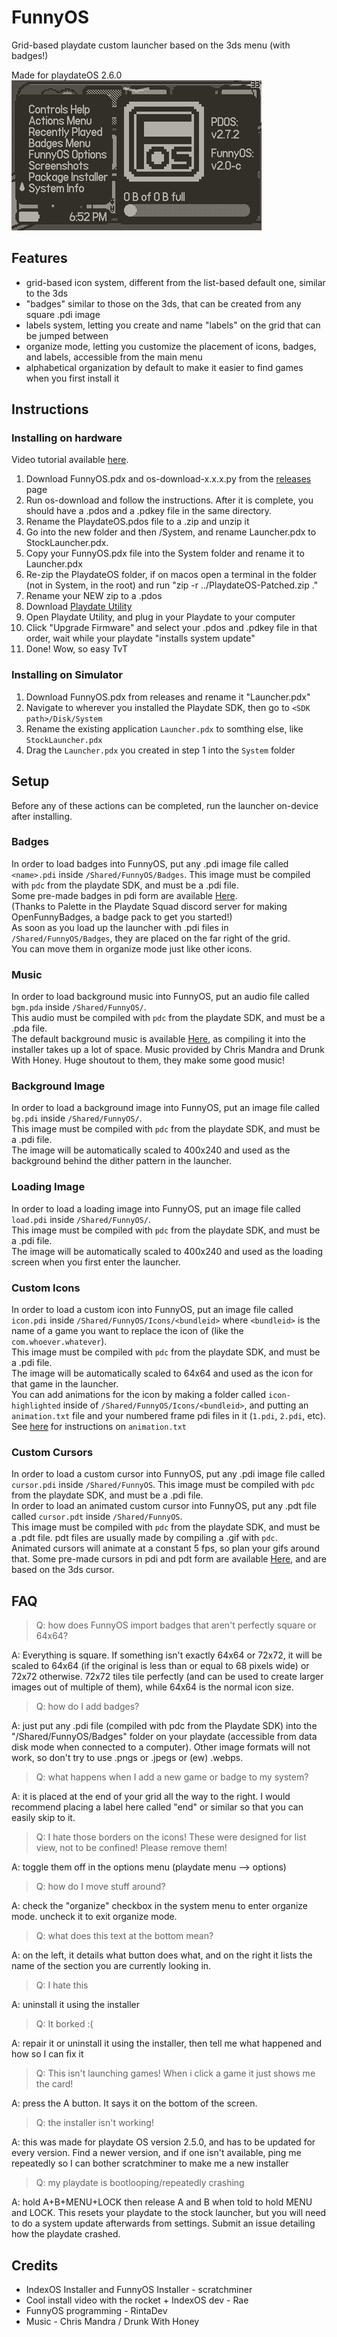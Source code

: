 # FunnyOS
Grid-based playdate custom launcher based on the 3ds menu (with badges!)

Made for playdateOS 2.6.0  
![](readme-images/showntell.gif)

## Features
- grid-based icon system, different from the list-based default one, similar to the 3ds
- "badges" similar to those on the 3ds, that can be created from any square .pdi image
- labels system, letting you create and name "labels" on the grid that can be jumped between  
- organize mode, letting you customize the placement of icons, badges, and labels, accessible from the main menu
- alphabetical organization by default to make it easier to find games when you first install it

## Instructions
### Installing on hardware

Video tutorial available [here](https://www.youtube.com/watch?v=L6Q6Tsoksgg).
  
1. Download FunnyOS.pdx and os-download-x.x.x.py from the [releases](https://github.com/RintaDev5792/FunnyOS) page
1. Run os-download and follow the instructions. After it is complete, you should have a .pdos and a .pdkey file in the same directory.
1. Rename the PlaydateOS.pdos file to a .zip and unzip it
1. Go into the new folder and then /System, and rename Launcher.pdx to StockLauncher.pdx.
1. Copy your FunnyOS.pdx file into the System folder and rename it to Launcher.pdx
1. Re-zip the PlaydateOS folder, if on macos open a terminal in the folder (not in System, in the root) and run "zip -r ../PlaydateOS-Patched.zip ."
1. Rename your NEW zip to a .pdos
1. Download [Playdate Utility](https://download-cdn.panic.com/playdate_utility/)
1. Open Playdate Utility, and plug in your Playdate to your computer
1. Click "Upgrade Firmware" and select your .pdos and .pdkey file in that order, wait while your playdate "installs system update"
1. Done! Wow, so easy TvT

### Installing on Simulator
1. Download FunnyOS.pdx from releases and rename it "Launcher.pdx"
1. Navigate to wherever you installed the Playdate SDK, then go to `<SDK path>/Disk/System`
1. Rename the existing application `Launcher.pdx` to somthing else, like `StockLauncher.pdx`
1. Drag the `Launcher.pdx` you created in step 1 into the `System` folder
  

## Setup  
Before any of these actions can be completed, run the launcher on-device after installing.  

### Badges  
In order to load badges into FunnyOS, put any .pdi image file called `<name>.pdi` inside `/Shared/FunnyOS/Badges`. 
This image must be compiled with `pdc` from the playdate SDK, and must be a .pdi file.  
Some pre-made badges in pdi form are available [Here](https://github.com/RintaDev5792/FunnyOS/tree/main/Config/Badges).  
(Thanks to Palette in the Playdate Squad discord server for making OpenFunnyBadges, a badge pack to get you started!)  
As soon as you load up the launcher with .pdi files in `/Shared/FunnyOS/Badges`, they are placed on the far right of the grid.  
You can move them in organize mode just like other icons.
  
### Music  
In order to load background music into FunnyOS, put an audio file called `bgm.pda` inside `/Shared/FunnyOS/`.  
This audio must be compiled with `pdc` from the playdate SDK, and must be a .pda file.  
The default background music is available [Here](https://github.com/RintaDev5792/FunnyOS/blob/main/Config/bgm.pda), as compiling it into the installer takes up a lot of space.
Music provided by Chris Mandra and Drunk With Honey. Huge shoutout to them, they make some good music!  

### Background Image  
In order to load a background image into FunnyOS, put an image file called `bg.pdi` inside `/Shared/FunnyOS/`.  
This image must be compiled with `pdc` from the playdate SDK, and must be a .pdi file.  
The image will be automatically scaled to 400x240 and used as the background behind the dither pattern in the launcher.  

### Loading Image  
In order to load a loading image into FunnyOS, put an image file called `load.pdi` inside `/Shared/FunnyOS/`.  
This image must be compiled with `pdc` from the playdate SDK, and must be a .pdi file.  
The image will be automatically scaled to 400x240 and used as the loading screen when you first enter the launcher.

### Custom Icons  
In order to load a custom icon into FunnyOS, put an image file called `icon.pdi` inside `/Shared/FunnyOS/Icons/<bundleid>` where `<bundleid>` is the name of a game you want to replace the icon of (like the `com.whoever.whatever`).  
This image must be compiled with `pdc` from the playdate SDK, and must be a .pdi file.  
The image will be automatically scaled to 64x64 and used as the icon for that game in the launcher.  
You can add animations for the icon by making a folder called `icon-highlighted` inside of `/Shared/FunnyOS/Icons/<bundleid>`, and putting an `animation.txt` file and your numbered frame pdi files in it (`1.pdi`, `2.pdi`, etc).   
See [here](https://sdk.play.date/2.5.0/Inside%20Playdate.html#pdxinfo) for instructions on `animation.txt`

### Custom Cursors  
In order to load a custom cursor into FunnyOS, put any .pdi image file called `cursor.pdi` inside `/Shared/FunnyOS`. 
This image must be compiled with `pdc` from the playdate SDK, and must be a .pdi file.  
In order to load an animated custom cursor into FunnyOS, put any .pdt file called `cursor.pdt` inside `/Shared/FunnyOS`.  
This image must be compiled with `pdc` from the playdate SDK, and must be a .pdt file. pdt files are usually made by compiling a .gif with `pdc`.  
Animated cursors will animate at a constant 5 fps, so plan your gifs around that.
Some pre-made cursors in pdi and pdt form are available [Here](https://github.com/RintaDev5792/FunnyOS/tree/main/Config/Cursors), and are based on the 3ds cursor.  

## FAQ
> Q: how does FunnyOS import badges that aren't perfectly square or 64x64?

A: Everything is square. If something isn't exactly 64x64 or 72x72, it will be scaled to 64x64 (if the original is less than or equal to 68 pixels wide) or 72x72 otherwise. 72x72 tiles tile perfectly (and can be used to create larger images out of multiple of them), while 64x64 is the normal icon size.

> Q: how do I add badges?

A: just put any .pdi file (compiled with pdc from the Playdate SDK) into the "/Shared/FunnyOS/Badges" folder on your playdate (accessible from data disk mode when connected to a computer). Other image formats will not work, so don't try to use .pngs or .jpegs or (ew) .webps.

> Q: what happens when I add a new game or badge to my system?  

A: it is placed at the end of your grid all the way to the right. I would recommend placing a label here called "end" or similar so that you can easily skip to it.  

> Q: I hate those borders on the icons! These were designed for list view, not to be confined! Please remove them!

A: toggle them off in the options menu (playdate menu --> options)

> Q: how do I move stuff around?

A: check the "organize" checkbox in the system menu to enter organize mode. uncheck it to exit organize mode.

> Q: what does this text at the bottom mean?

A: on the left, it details what button does what, and on the right it lists the name of the section you are currently looking in.

> Q: I hate this

A: uninstall it using the installer

> Q: It borked :(

A: repair it or uninstall it using the installer, then tell me what happened and how so I can fix it

> Q: This isn't launching games! When i click a game it just shows me the card!  

A: press the A button. It says it on the bottom of the screen.

> Q: the installer isn't working!

A: this was made for playdate OS version 2.5.0, and has to be updated for every version. Find a newer version, and if one isn't available, ping me repeatedly so I can bother scratchminer to make me a new installer

> Q: my playdate is bootlooping/repeatedly crashing

A: hold A+B+MENU+LOCK then release A and B when told to hold MENU and LOCK. This resets your playdate to the stock launcher, but you will need to do a system update afterwards from settings. Submit an issue detailing how the playdate crashed.

## Credits
* IndexOS Installer and FunnyOS Installer - scratchminer
* Cool install video with the rocket + IndexOS dev - Rae
* FunnyOS programming - RintaDev 
* Music - Chris Mandra / Drunk With Honey
